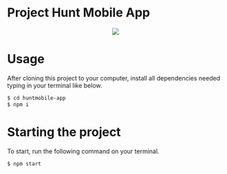 # Project Hunt Mobile App

<p align="center">
  <img src="https://github.com/eltonlazzarin/huntapp-mobile/blob/master/src/huntapp.gif">
</p>

# Usage

After cloning this project to your computer, install all dependencies needed typing in your terminal like below.

```sh
$ cd huntmobile-app
$ npm i
```


# Starting the project

To start, run the following command on your terminal.

```sh
$ npm start
```


